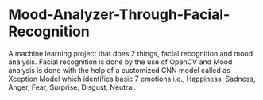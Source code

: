 # Mood-Analyzer-Through-Facial-Recognition
A machine learning project that does 2 things, facial recognition and mood analysis. Facial recognition is done by the use of OpenCV and Mood analysis is done with the help of a customized CNN model called as Xception Model which identifies basic 7 emotions i.e., Happiness, Sadness, Anger, Fear, Surprise, Disgust, Neutral.
